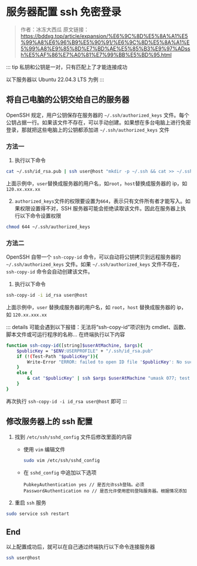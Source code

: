 # 服务器配置 ssh 免密登录

> 作者：冰冻大西瓜 原文链接：https://bddxg.top/article/expansion/%E6%9C%8D%E5%8A%A1%E5%99%A8%E6%96%B9%E5%90%91/%E6%9C%8D%E5%8A%A1%E5%99%A8%E9%85%8D%E7%BD%AE%E5%85%B3%E9%97%ADssh%E5%AF%86%E7%A0%81%E7%99%BB%E5%BD%95.html

::: tip
私钥和公钥是一对，只有匹配上了才能连接成功

以下服务器以 Ubuntu 22.04.3 LTS 为例
:::

## 将自己电脑的公钥交给自己的服务器

OpenSSH 规定，用户公钥保存在服务器的 `~/.ssh/authorized_keys` 文件。每个公钥占据一行。如果该文件不存在，可以手动创建。如果想在多台电脑上进行免密登录，那就把这些电脑上的公钥都添加进 `~/.ssh/authorized_keys` 文件

### 方法一

1. 执行以下命令

```bash
cat ~/.ssh/id_rsa.pub | ssh user@host "mkdir -p ~/.ssh && cat >> ~/.ssh/authorized_keys"
```

上面示例中，`user`替换成服务器的用户名，如`root`，`host`替换成服务器的 ip，如`120.xx.xxx.xx`

2. `authorized_keys`文件的权限要设置为`664`，表示只有文件所有者才能写入。如果权限设置得不对，SSH 服务器可能会拒绝读取该文件。因此在服务器上执行以下命令设置权限

```bash
chmod 644 ~/.ssh/authorized_keys
```

### 方法二

OpenSSH 自带一个 `ssh-copy-id` 命令，可以自动将公钥拷贝到远程服务器的 `~/.ssh/authorized_keys` 文件。如果 `~/.ssh/authorized_keys` 文件不存在，`ssh-copy-id` 命令会自动创建该文件。

1. 执行以下命令

```bash
ssh-copy-id -i id_rsa user@host
```

上面示例中，`user` 替换成服务器的用户名，如 `root`，`host` 替换成服务器的 ip，如 `120.xx.xxx.xx`

::: details 可能会遇到以下报错：无法将“ssh-copy-id”项识别为 cmdlet、函数、脚本文件或可运行程序的名称...
在终端执行以下内容

```bash
function ssh-copy-id([string]$userAtMachine, $args){
    $publicKey = "$ENV:USERPROFILE" + "/.ssh/id_rsa.pub"
    if (!(Test-Path "$publicKey")){
        Write-Error "ERROR: failed to open ID file '$publicKey': No such file"
    }
    else {
        & cat "$publicKey" | ssh $args $userAtMachine "umask 077; test -d .ssh || mkdir .ssh ; cat >> .ssh/authorized_keys || exit 1"
    }
}
```

再次执行 `ssh-copy-id -i id_rsa user@host` 即可
:::

## 修改服务器上的 ssh 配置

1. 找到 `/etc/ssh/sshd_config` 文件后修改里面的内容

   - 使用 `vim` 编辑文件

     ```bash
     sudo vim /etc/ssh/sshd_config
     ```

   - 在 `sshd_config` 中追加以下选项

     ```
     PubkeyAuthentication yes // 是否允许ssh登陆。必须
     PasswordAuthentication no // 是否允许使用密码登陆服务器。根据情况添加
     ```

2. 重启 `ssh` 服务

```bash
sudo service ssh restart
```

## End

以上配置成功后，就可以在自己通过终端执行以下命令连接服务器

```bash
ssh user@host
```
